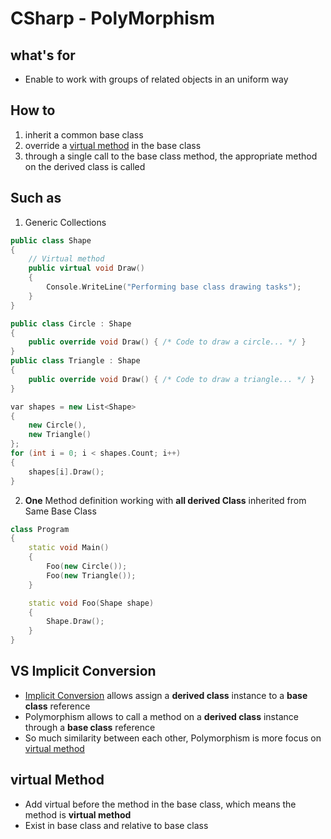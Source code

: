 # CSharp - PolyMorphism

## what's for

- Enable to work with groups of related objects in an uniform way

## How to

1. inherit a common base class
2. override a [virtual method]() in the base class
3. through a single call to the base class method, the appropriate method on the derived class is called

## Such as

1. Generic Collections

```c++
public class Shape
{
    // Virtual method
    public virtual void Draw()
    {
        Console.WriteLine("Performing base class drawing tasks");
    }
}

public class Circle : Shape
{
    public override void Draw() { /* Code to draw a circle... */ }
}
public class Triangle : Shape
{
    public override void Draw() { /* Code to draw a triangle... */ }
}

var shapes = new List<Shape>
{
    new Circle(),
    new Triangle()
};
for (int i = 0; i < shapes.Count; i++)
{
    shapes[i].Draw();
}
```

2. **One** Method definition working with **all derived Class** inherited from Same Base Class

```c++
class Program
{
    static void Main()
    {
        Foo(new Circle());
        Foo(new Triangle());
    }

    static void Foo(Shape shape)
    {
        Shape.Draw();
    }
}
```

## VS Implicit Conversion

- [Implicit Conversion](csharp-conversion.md#implicit-conversion) allows assign a **derived class** instance to a **base class** reference
- Polymorphism allows to call a method on a **derived class** instance through a **base class** reference
- So much similarity between each other, Polymorphism is more focus on [virtual method]()

## virtual Method

- Add virtual before the method in the base class, which means the method is **virtual method**
- Exist in base class and relative to base class


